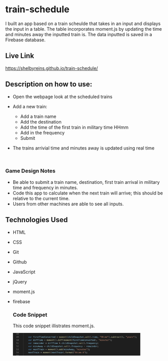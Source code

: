 # train-schedule
I built an app based on a train scheulde that takes in an input and displays the input in a table. The table incorporates moment.js by updating the time and minutes away the inputted train is. The data inputted is saved in a Firebase database. 

## Live Link
https://shelbyreins.github.io/train-schedule/



## Description on how to use:

- Open the webpage look at the scheduled trains
- Add a new train:
    - Add a train name
    - Add the destination
    - Add the time of the first train in military time HHmm
    - Add in the frequency
    - Submit 
- The trains arrivial time and minutes away is updated using real time

    <img src = "" width="600px"/>

### Game Design Notes

- Be able to submit a train name, destination, first train arrival in military time and frequency in minutes.
- Code this app to calculate when the next train will arrive; this should be relative to the current time.
- Users from other machines are able to see all inputs.

## Technologies Used

- HTML
- CSS
- Git
- Github
- JavaScript
- jQuery
- moment.js
- firebase

    ### Code Snippet
  
    This code snippet illistrates moment.js.

    <img src = "images/moment.png" width= "400px"/>
